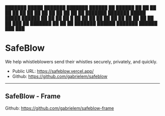 
███████  █████  ███████ ███████ ██████  ██       ██████  ██     ██ 
██      ██   ██ ██      ██      ██   ██ ██      ██    ██ ██     ██ 
███████ ███████ █████   █████   ██████  ██      ██    ██ ██  █  ██ 
     ██ ██   ██ ██      ██      ██   ██ ██      ██    ██ ██ ███ ██ 
███████ ██   ██ ██      ███████ ██████  ███████  ██████   ███ ███  

# SafeBlow

We help whistleblowers send their whistles securely, privately, and quickly.

- Public URL: https://safeblow.vercel.app/
- Github: https://github.com/gabrielem/safeblow


---


## SafeBlow - Frame
Github: https://github.com/gabrielem/safeblow-frame

